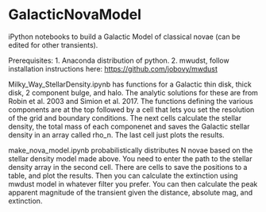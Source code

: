 # GalacticNovaModel
iPython notebooks to build a Galactic Model of classical novae (can be edited for other transients).

Prerequisites: 1. Anaconda distribution of python.
2. mwudst, follow installation instructions here: https://github.com/jobovy/mwdust

Milky_Way_StellarDensity.ipynb has functions for a Galactic thin disk, thick disk, 2 component bulge, and halo. 
The analytic solutions for these are from Robin et al. 2003 and Simion et al. 2017. The functions defining the
various components are at the top followed by a cell that lets you set the resolution of the grid and boundary
conditions. The next cells calculate the stellar density, the total mass of each componenet and saves the Galactic 
stellar density in an array called rho_n. The last cell just plots the results.

make_nova_model.ipynb probabilistically distributes N novae based on the stellar density model made above.
You need to enter the path to the stellar density array in the second cell. There are cells to save the positions 
to a table, and plot the results. Then you can calculate the extinction using mwdust model in whatever filter you
prefer. You can then calculate the peak apparent magnitude of the transient given the distance, absolute mag, and
extinction. 




